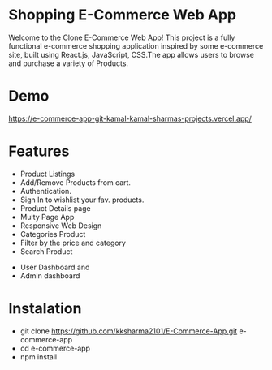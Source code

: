 # Shopping E-Commerce Web App
Welcome to the Clone E-Commerce Web App! This project is a fully functional e-commerce shopping application inspired by some e-commerce site, built using React.js, JavaScript, CSS.The app allows users to browse and purchase a variety of Products.
# Demo
https://e-commerce-app-git-kamal-kamal-sharmas-projects.vercel.app/
# Features
- Product Listings
- Add/Remove Products from cart.
- Authentication.
- Sign In to wishlist your fav. products.
- Product Details page
- Multy Page App
- Responsive Web Design
- Categories Product
- Filter by the price and category
- Search Product
* User Dashboard and
* Admin dashboard
# Instalation
- git clone https://github.com/kksharma2101/E-Commerce-App.git e-commerce-app
- cd e-commerce-app
- npm install
